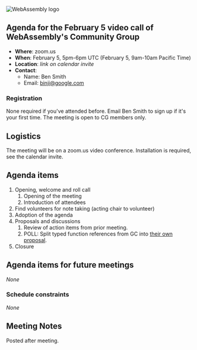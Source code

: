 ![WebAssembly logo](/images/WebAssembly.png)

## Agenda for the February 5 video call of WebAssembly's Community Group

- **Where**: zoom.us
- **When**: February 5, 5pm-6pm UTC (February 5, 9am-10am Pacific Time)
- **Location**: *link on calendar invite*
- **Contact**:
    - Name: Ben Smith
    - Email: binji@google.com

### Registration

None required if you've attended before. Email Ben Smith to sign up if it's
your first time. The meeting is open to CG members only.

## Logistics

The meeting will be on a zoom.us video conference.
Installation is required, see the calendar invite.

## Agenda items

1. Opening, welcome and roll call
    1. Opening of the meeting
    1. Introduction of attendees
1. Find volunteers for note taking (acting chair to volunteer)
1. Adoption of the agenda
1. Proposals and discussions
    1. Review of action items from prior meeting.
    1. POLL: Split typed function references from GC into [their own proposal](https://github.com/WebAssembly/gc/blob/funcref/proposals/gc/Funcref.md).
1. Closure

## Agenda items for future meetings

*None*

### Schedule constraints

*None*

## Meeting Notes

Posted after meeting.
